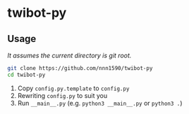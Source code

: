# twibot-py

## Usage

_It assumes the current directory is git root._
```bash
git clone https://github.com/nnn1590/twibot-py
cd twibot-py
```

1. Copy `config.py.template` to `config.py`
2. Rewriting `config.py` to suit you
3. Run `__main__.py` (e.g. `python3 __main__.py` or `python3 .`)
